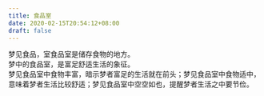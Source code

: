 ```yaml
---
title: 食品室
date: 2020-02-15T20:54:12+08:00
draft: false
---
```


梦见食品，室食品室是储存食物的地方。<br>
梦中的食品室，是富足舒适生活的象征。<br>
梦见食品室中食物丰富，暗示梦者富足的生活就在前头；梦见食品室中食物适中，意味着梦者生活比较舒适；梦见食品室中空空如也，提醒梦者生活之中要节俭。<br>

